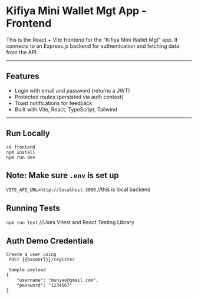 # Kifiya Mini Wallet Mgt App - Frontend

This is the React + Vite frontend for the "Kifiya Mini Wallet Mgt" app. It connects to an Express.js backend for authentication and fetching data from the API.

---

## Features

- Login with email and password (returns a JWT)
- Protected routes (persisted via auth context)
- Toast notifications for feedback
- Built with Vite, React, TypeScript, Tailwind

---

## Run Locally

```
cd frontend
npm install
npm run dev
```

## Note: Make sure `.env` is set up

`VITE_API_URL=http://localhost:3000` //this is local backend

## Running Tests

`npm run test` //Uses Vitest and React Testing Library

## Auth Demo Credentials

```
Create a user using
 POST {{baseUrl}}/register

 Sample payload 
{
    "username": "munyao@gmail.com",
    "password": "1234567"
}
```
